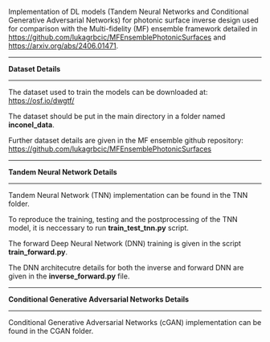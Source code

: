 Implementation of DL models (Tandem Neural Networks and Conditional Generative Adversarial Networks) for photonic surface inverse design used for comparison with the Multi-fidelity (MF) ensemble framework detailed in https://github.com/lukagrbcic/MFEnsemblePhotonicSurfaces and https://arxiv.org/abs/2406.01471.

_______
**Dataset Details**
_______

The dataset used to train the models can be downloaded at:  https://osf.io/dwgtf/

The dataset should be put in the main directory in a folder named **inconel_data**.

Further dataset details are given in the MF ensemble github repository: https://github.com/lukagrbcic/MFEnsemblePhotonicSurfaces

_______
**Tandem Neural Network Details**
_______

Tandem Neural Network (TNN) implementation can be found in the TNN folder. 

To reproduce the training, testing and the postprocessing of the TNN model, it is neccessary to run **train_test_tnn.py** script.

The forward Deep Neural Network (DNN) training is given in the script **train_forward.py**.

The DNN architecutre details for both the inverse and forward DNN are given in the **inverse_forward.py** file.

_______
**Conditional Generative Adversarial Networks Details**
_______

Conditional Generative Adversarial Networks  (cGAN) implementation can be found in the CGAN folder. 
